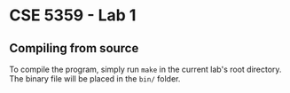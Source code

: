 # CSE 5359 - Lab 1

## Compiling from source

To compile the program, simply run `make` in the current lab's root directory.
The binary file will be placed in the `bin/` folder.

